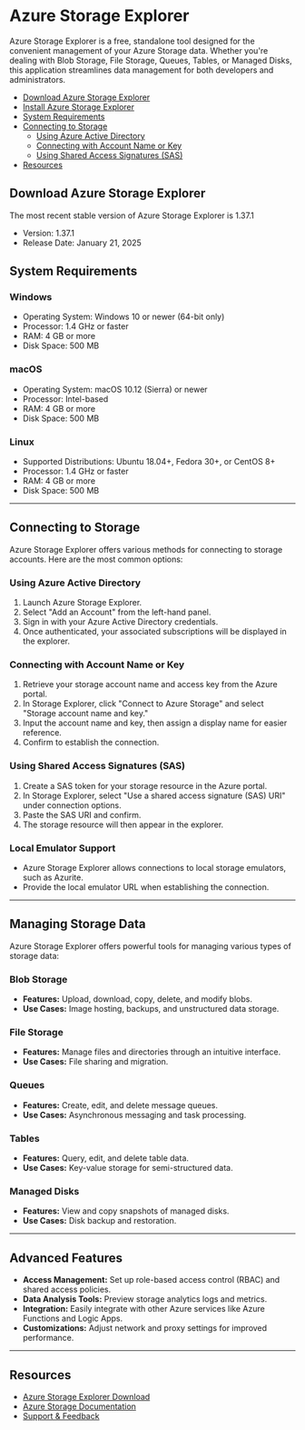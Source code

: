 # Azure Storage Explorer

Azure Storage Explorer is a free, standalone tool designed for the convenient management of your Azure Storage data. Whether you're dealing with Blob Storage, File Storage, Queues, Tables, or Managed Disks, this application streamlines data management for both developers and administrators.

- [Download Azure Storage Explorer](#download-azure-storage-explorer)
- [Install Azure Storage Explorer](#download-azure-storage-explorer)
- [System Requirements](#system-requirements)
- [Connecting to Storage](#connecting-to-storage)
   - [Using Azure Active Directory](#using-azure-active-directory)
   - [Connecting with Account Name or Key](#connecting-with-account-name-or-key)
   - [Using Shared Access Signatures (SAS)](#using-shared-access-signatures-sas)
- [Resources](#resources)

## Download Azure Storage Explorer

The most recent stable version of Azure Storage Explorer is 1.37.1

*   Version: 1.37.1
*   Release Date: January 21, 2025

## System Requirements

### Windows
- Operating System: Windows 10 or newer (64-bit only)
- Processor: 1.4 GHz or faster
- RAM: 4 GB or more
- Disk Space: 500 MB

### macOS
- Operating System: macOS 10.12 (Sierra) or newer
- Processor: Intel-based
- RAM: 4 GB or more
- Disk Space: 500 MB

### Linux
- Supported Distributions: Ubuntu 18.04+, Fedora 30+, or CentOS 8+
- Processor: 1.4 GHz or faster
- RAM: 4 GB or more
- Disk Space: 500 MB

---

## Connecting to Storage

Azure Storage Explorer offers various methods for connecting to storage accounts. Here are the most common options:

### Using Azure Active Directory
1. Launch Azure Storage Explorer.
2. Select "Add an Account" from the left-hand panel.
3. Sign in with your Azure Active Directory credentials.
4. Once authenticated, your associated subscriptions will be displayed in the explorer.

### Connecting with Account Name or Key
1. Retrieve your storage account name and access key from the Azure portal.
2. In Storage Explorer, click "Connect to Azure Storage" and select "Storage account name and key."
3. Input the account name and key, then assign a display name for easier reference.
4. Confirm to establish the connection.

### Using Shared Access Signatures (SAS)
1. Create a SAS token for your storage resource in the Azure portal.
2. In Storage Explorer, select "Use a shared access signature (SAS) URI" under connection options.
3. Paste the SAS URI and confirm.
4. The storage resource will then appear in the explorer.

### Local Emulator Support
- Azure Storage Explorer allows connections to local storage emulators, such as Azurite.
- Provide the local emulator URL when establishing the connection.

---

## Managing Storage Data

Azure Storage Explorer offers powerful tools for managing various types of storage data:

### Blob Storage
- **Features:** Upload, download, copy, delete, and modify blobs.
- **Use Cases:** Image hosting, backups, and unstructured data storage.

### File Storage
- **Features:** Manage files and directories through an intuitive interface.
- **Use Cases:** File sharing and migration.

### Queues
- **Features:** Create, edit, and delete message queues.
- **Use Cases:** Asynchronous messaging and task processing.

### Tables
- **Features:** Query, edit, and delete table data.
- **Use Cases:** Key-value storage for semi-structured data.

### Managed Disks
- **Features:** View and copy snapshots of managed disks.
- **Use Cases:** Disk backup and restoration.

---

## Advanced Features

- **Access Management:** Set up role-based access control (RBAC) and shared access policies.
- **Data Analysis Tools:** Preview storage analytics logs and metrics.
- **Integration:** Easily integrate with other Azure services like Azure Functions and Logic Apps.
- **Customizations:** Adjust network and proxy settings for improved performance.

---

## Resources
- [Azure Storage Explorer Download](https://azure.microsoft.com/en-us/features/storage-explorer/)
- [Azure Storage Documentation](https://learn.microsoft.com/en-us/azure/storage/)
- [Support & Feedback](https://azure.microsoft.com/en-us/support/)
